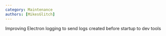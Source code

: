 ```yaml
---
category: Maintenance
authors: [MikesGlitch]
---
```


Improving Electron logging to send logs created before startup to dev tools
